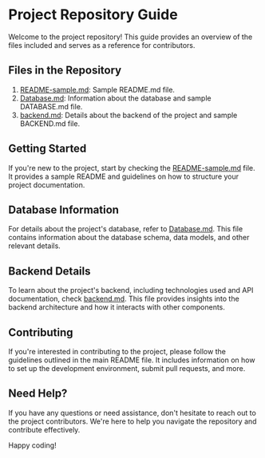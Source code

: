 # Project Repository Guide

Welcome to the project repository! This guide provides an overview of the files included and serves as a reference for contributors.

## Files in the Repository

1. [README-sample.md](README-sample.md): Sample README.md file.
2. [Database.md](Database.md): Information about the database and sample DATABASE.md file.
3. [backend.md](backend.md): Details about the backend of the project and sample BACKEND.md file.

## Getting Started

If you're new to the project, start by checking the [README-sample.md](README-sample.md) file. It provides a sample README and guidelines on how to structure your project documentation.

## Database Information

For details about the project's database, refer to [Database.md](Database.md). This file contains information about the database schema, data models, and other relevant details.

## Backend Details

To learn about the project's backend, including technologies used and API documentation, check [backend.md](backend.md). This file provides insights into the backend architecture and how it interacts with other components.

## Contributing

If you're interested in contributing to the project, please follow the guidelines outlined in the main README file. It includes information on how to set up the development environment, submit pull requests, and more.

## Need Help?

If you have any questions or need assistance, don't hesitate to reach out to the project contributors. We're here to help you navigate the repository and contribute effectively.

Happy coding!

